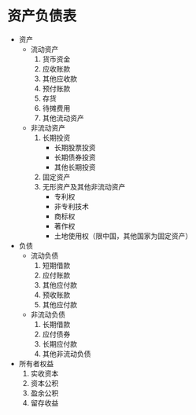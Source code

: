 # 资产负债表
+ 资产
  - 流动资产
    1. 货币资金
    2. 应收账款
    3. 其他应收款
    4. 预付账款
    5. 存货
    6. 待摊费用
    7. 其他流动资产
  - 非流动资产
    1. 长期投资
       + 长期股票投资
       + 长期债券投资
       + 其他长期投资
    1. 固定资产
    2. 无形资产及其他非流动资产
       + 专利权
       + 非专利技术
       + 商标权
       + 著作权
       + 土地使用权（限中国，其他国家为固定资产）
+ 负债
  - 流动负债
    1. 短期借款
    2. 应付账款
    3. 其他应付款
    4. 预收账款
    5. 其他应付款
  - 非流动负债
    1. 长期借款
    2. 应付债券
    3. 长期应付款
    4. 其他非流动负债
+ 所有者权益
  1. 实收资本
  2. 资本公积
  3. 盈余公积
  4. 留存收益

